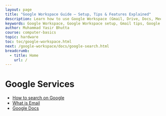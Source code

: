 ```yaml
---
layout: page
title: "Google Workspace Guide – Setup, Tips & Features Explained"
description: Learn how to use Google Workspace (Gmail, Drive, Docs, Meet & more) with this complete guide. Includes setup steps, best practices, and productivity tips.
keywords: Google Workspace, Google Workspace setup, Gmail tips, Google Drive guide, Google Docs tutorial, Google Meet, Google Workspace features, Google Cloud productivity, Workspace admin guide, collaboration tools
author: Muhammad Yasir Bhutta
course: computer-basics
topic: hardware
toc: toc/google-workspace.html
next: /google-workspace/docs/google-search.html
breadcrumb:
  - title: Home
    url: /
---
```


# Google Services

- [How to search on Google](docs/google-search/)
- [What is Email](docs/gmail/)
- [Google Docs](docs/google-docs/)
